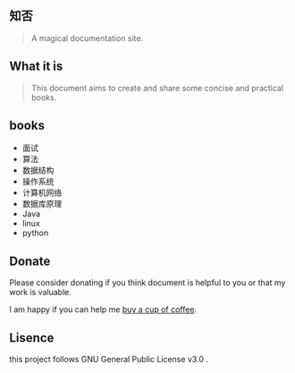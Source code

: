 ## 知否

> A magical documentation site.

## What it is

> This document aims to create and share some concise and practical books.


## books

- 面试
- 算法
- 数据结构
- 操作系统
- 计算机网络
- 数据库原理
- Java
- linux
- python

## Donate

Please consider donating if you think document is helpful to you or that my work is valuable.

I am happy if you can help me [buy a cup of coffee](https://github.com/glshi/donate). 

## Lisence

this project follows GNU General Public License v3.0 .

